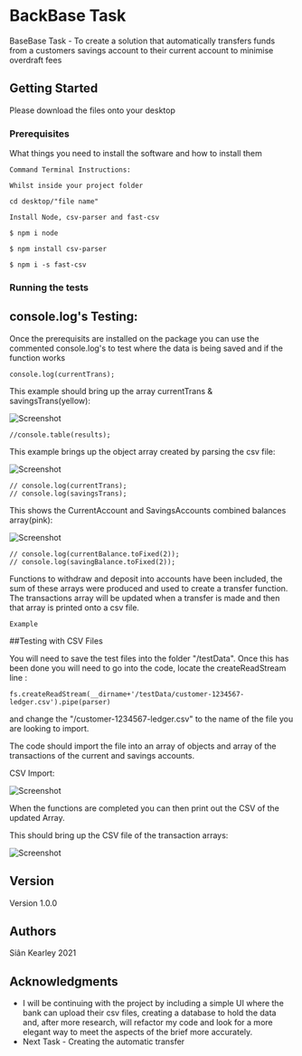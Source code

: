 # BackBase Task

BaseBase Task - To create a solution that automatically transfers funds from a customers savings account to their current account to minimise overdraft fees

## Getting Started

Please download the files onto your desktop

### Prerequisites

What things you need to install the software and how to install them

```
Command Terminal Instructions:

Whilst inside your project folder 

cd desktop/"file name" 

Install Node, csv-parser and fast-csv

$ npm i node

$ npm install csv-parser 

$ npm i -s fast-csv

```
### Running the tests

## console.log's Testing: 

Once the prerequisits are installed on the package you can use the commented console.log's to test where the data is being saved and if the function works

```
console.log(currentTrans); 

```

This example should bring up the array currentTrans & savingsTrans(yellow):

![Screenshot](/Screenshots/funds.png)

```
//console.table(results);
```

This example brings up the object array created by parsing the csv file:

![Screenshot](/Screenshots/csvArrayObjects.png)

```
// console.log(currentTrans);
// console.log(savingsTrans);
```

This shows the CurrentAccount and SavingsAccounts combined balances array(pink):

![Screenshot](/Screenshots/funds.png)

```
// console.log(currentBalance.toFixed(2));
// console.log(savingBalance.toFixed(2));
```

Functions to withdraw and deposit into accounts have been included, the sum of these arrays were produced and used to create a transfer function. The transactions array will be updated when a transfer is made and then that array is printed onto a csv file.

```
Example 
```
##Testing with CSV Files

You will need to save the test files into the folder "/testData".
Once this has been done you will need to go into the code, locate the createReadStream line :

```
fs.createReadStream(__dirname+'/testData/customer-1234567-ledger.csv').pipe(parser)
```

and change the "/customer-1234567-ledger.csv" to the name of the file you are looking to import.

The code should import the file into an array of objects and array of the transactions of the current and savings accounts.

CSV Import:

![Screenshot](/Screenshots/INPUTCSV.png)

When the functions are completed you can then print out the CSV of the updated Array. 

This should bring up the CSV file of the transaction arrays:

![Screenshot](/Screenshots/OUTCSV.png)



## Version

Version 1.0.0

## Authors

Siân Kearley 2021


## Acknowledgments

* I will be continuing with the project by including a simple UI where the bank can upload their csv files, creating a database to hold the data and, after more research, will refactor my code and look for a more elegant way to meet the aspects of the brief more accurately. 
* Next Task - Creating the automatic transfer




